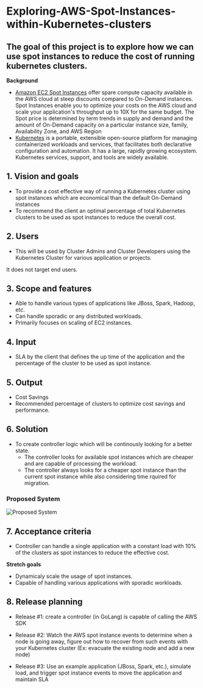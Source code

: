# Exploring-AWS-Spot-Instances-within-Kubernetes-clusters
## **The goal of this project is to explore how we can use spot instances to reduce the cost of running kubernetes clusters.** 

**Background** 
- [Amazon EC2 Spot Instances](https://aws.amazon.com/ec2/spot/ "Amazon EC2 Spot Instances") offer spare compute capacity available in the AWS cloud at steep discounts compared to On-Demand instances. Spot Instances enable you to optimize your costs on the AWS cloud and scale your application's throughput up to 10X for the same budget. The Spot price is determined by term trends in supply and demand and the amount of On-Demand capacity on a particular instance size, family, Availability Zone, and AWS Region
- [Kubernetes](https://kubernetes.io/ "Kubernetes") is a portable, extensible open-source platform for managing containerized workloads and services, that facilitates both declarative configuration and automation. It has a large, rapidly growing ecosystem. Kubernetes services, support, and tools are widely available.

 ## **1. Vision and goals**
 - To provide a cost effective way of running a Kubernetes cluster using spot instances which are economical than the default On-Demand instances
 - To recommend the client an optimal percentage of total Kubernetes clusters to be used as spot instances to reduce the overall cost. 
 
 ## **2. Users**
 - This will be used by Cluster Admins and Cluster Developers using the Kubernetes Cluster for various application or projects.
 
 It does not target end users.
 
## **3. Scope and features**
- Able to handle various types of applications like JBoss, Spark, Hadoop, etc.
- Can handle sporadic or any distributed workloads.
- Primarily focuses on scaling of EC2 instances.


## **4. Input**
- SLA by the client that defines the up time of the application and the percentage of the cluster to be used as spot instance.

## **5. Output**
- Cost Savings 
- Recommended percentage of clusters to optimize cost savings and performance.

## **6. Solution**
- To create controller logic which will be continously looking for a better state.
  + The controller looks for available spot instances which are cheaper and are capable of processing the workload.
  + The controller always looks for a cheaper spot instance than the current spot instance while also considering time rquired for migration.

### Proposed System
![Proposed System](https://user-images.githubusercontent.com/20182350/52174269-67e5ca80-275f-11e9-95a4-4e592fee92cc.JPG)


## **7. Acceptance criteria**
- Controller can handle a single application with a constant load with 10% of the clusters as spot instances to reduce the effective cost.

**Stretch goals**
- Dynamicaly scale the usage of spot instances.
- Capable of handling various applications with sporadic workloads.

## **8. Release planning**
- Release #1: 
 create a controller (in GoLang) is capable of calling the AWS SDK
 
- Release #2: 
Watch the AWS spot instance events to determine when a node is going away, figure out how to recover from such events with your Kubernetes cluster (Ex: evacuate the existing node and add a new node)

- Release #3: Use an example application (JBoss, Spark, etc.), simulate load, and trigger spot instance events to move the application and maintain SLA
 
